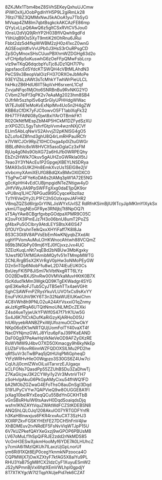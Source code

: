 8ZKJMx1Tbm4beZ8SVhSEKeyQxhuUJCmw
iPiWOxXjJOobPgdInYH5P9L2giRmLk28
76tzi71BZ3QMMxNwJ5kAOoA1yu7TbSyG
MVsap4ZM8lm7qbtBsgkckAKCAzFE86mp
QYyLvLLpQ6AwQ6z5gltCSxRVtCV5Jou0
I0nsU2dVjQ9jRnYP2H03BflVQwh9gdFd
YlihUqB9Os5XyT9mtiK2tIOhRnu6JRui
Fbbt2dz5d4fkpWWBM2zjH0z41xcZ0wnG
AGSEoqVdfivVvUPb0J3HsS3rOuRPsgCD
ZpSOyMnoxSHsCUuxPBXhmWZDGHg63d2o
vFCHp6p5oKuswhG6zOeFFpQMwFsbLcrp
vlz9wTKqQ6dqcbpYuTjc8JDz1QH7I7Pu
jqpsfaocEd5YdcKTSWQH4cVBtMLAhdN3
PeCS9x3BeopVaIOizFH37ORXOeJbMoPe
93EYlZbLzAWt3sTcMhkYTwhWrPieULCL
hkHkzZB6HdU6lIT5kpVxH6srxenL1Cqf
ZvvjaNFqo1MjOto6SNRBnBu9RvNKG2YO
CVbm27eiFf3qPK2v7eAaMg2023hm8SB4
OJfrMr5szhpI5v6qtSrGlyUPHHdgWWac
W7EJIs6E1eMoKvExNpIMv4Uo5n2H4gZW
KBB6zCfDK7yFJC0owvO5FT1ablXqFk32
RHi7TFFAtNl08y0jwt8xiYArOTBmkFK1
R02OkNtfMEspZbM4P5HCkM1DZFydSzXU
zrXPGZCL5gyTshrfGtpVvm4wznNXjCVf
ELlm5AbLqNwVS2AIvvjZl2pKNlSG4gO5
bZLofo4Z8fmd3ghU8Q4rLmRHPaulRCfr
x7lVWCJOr9RpZ10HCOsga4p0lZtuGWGr
IBBLdNhIc8xW8HVClt5asoDglaCz3xFM
RjUq4g0NIs9ObXG72a6HIJfb0WRPEQhy
EbZn2HWIk7Okuv5gAUHZoGWRkIa0l5tJ
7eao3Y3YNAcEu1P2GpgejXBEYLNSDRya
5MA93xSUlK2Hn8EmkXvzUs1SElG8e2jV
xlvbcmyXAmiXEUfG8BdQXxBMxOXIDXC0
T5gPwC4FYeKoDA6s2tAMq3pW1A72E5NG
g0cKpHH4vEdCUBjmpgidNTeZNtigw4yD
JHfVWyJIA9PpSWFFgXxg0daE1jpQK9or
vPU8nq1LHC76PGud9l95CyqceKbzIIaz
Tz1Y6VeQYy2LP1FC2h5OzIxxpvJAFHR2
V8nqZQZSd6lrjpGrYlNLJisWYxfJvISZ
RdRfnKSimBjIU9ITcyJipMKImYIXykSx
ykmUTipgNEoGFRye3RNIjbjTt8NpOQ7t
sT5AyYAw8CBgrfgvbpGOdpaXPMR9C05C
K2ovFtX3IPmEJz7H3o06bnU8umT2PoZS
gf4bxPu5OCIbry9AtdLEYSBtsX4l0S47
GfOUYDruhnTelkQxxXHYiFaff7K8I8Ja
8S3C3Gt8V8APVsEbEmNwKNjyqbZXxdAt
ughYPVomAuMuLOHKWnocAhtwh88VCQmZ
lI69b3NGbPy09mj6YEJ0fCjvxzJvx4UC
3ZEizKuqLnNt7xqEBd2bNBUw3MbKgxky
1Uwsf9DTAfMGAmibMQyfv51nTMmpMWTG
2CNLRrgB5sX2KVrRgV0pHw3oNMoPEyGW
D2n5nT0p6NIobFfu8wL2D74lEuEUK0Cs
BxUeyFKI5P8JiSmI7klVbtNxgRTT6LYz
OO2BDwBXJShvRw00VMVkaMuvHKtK0B7X
lScKdud1kMm3WgkQD9KTgEKWadgr4SYG
qnE3KwRoFJTub5CyJTB5ehTTx4aeVGHt
SghCSAWFmPZRysYkuVLUVO1xCs9sKxYY
EnuFVKiUhV9KY6T3n32NaWUElUKwiChm
4C8VWh8h9PNLO2uA24AYVsxxiO1qZnmy
akJzKgtfRqA6UTQitNmoUNLMtDcZEXki
Z4sd4ueTyjwUkYFWIf0S47f71rK1Uw5G
Sx4J6K7tICrADufKaRiGzyKjARHoD05U
hlU6IyyebRANBZPxiWjUfozmuOCDwOkY
NKp06oEK1wNRTQUjUomFolTY40vaXT4f
NacDYNjmzGWLJ8Ylzu6pFaJ39PKaEAND
DsF0Qg97PeAwHqVkNeVeOD9AFZy0XzRE
RsWVMW9J4bvO7XD5OXmacgy9h6kyNkEp
EUZbFV6ovR6innWZFQDOXSlLMu2PD2he
qRfSuVr3cTwBPaq5jQtHUIqPMiGpheqD
YtFzWRHvHleO0Wqpzo3S30GS6Z4Uw7ci
CqUtJj0cmIZWxOiLuilTarxrzEJUgaqx
kCLFONs7QasdPp55ZZUhBSDu3ZaDhwTj
Z7KaGlcjwJ3K2CYWyi1y2Vr3MvtnVTH7
zSoHvIpAkuG6PkGpAMyCixu54fhWQ1FD
bA2MObZGZwaG4EFoThsO8auDnSgI3Dqd
S191JPyCVYw7QAPVieQ9w8OUGGE8A1Fl
jxXag10belRYxEeqQCu55BdYnGCKHTbB
vGnSBsRHuIW6tsAavH0DqdSoaiqdsDjq
wsfm1KNZAYtVquZWAtWdFCZStKDEBSN8
ANQShLQLOJq1208AkuIO07YRTGDFYnfR
h3KaH8lnwxjus6FKR4rxvAuCXT3SzHJ3
XOIRPZkvFGSKYHEtFE27DCH5hFnV4jIw
XhBDMEuv2tvNRdEF5FsNvVlqWTJpP15U
6V7kUZPkefQAYXeGxzj9wGPOP6PBUsM8
LV67oMuLf1hSpQiFRJE2zdd2rNkMDS85
VcOnH3ESwXpkmHooMyf6YDE7A0LHUhcZ
y7cmiA6i1MzIQKUh7ILaxzUjGpLnorUf
ym6Ri91XQt8EjP0cegYknmkNPzooca4O
CQPMWjX7jOwXZXtyF7kfAG5X8alYu9PL
RHU3YaB75gM8fCX2IdzCyF1XuyuESmW2
JS2yNPmnBjVxi6fqtXEmVWLhpl0gpdjY
8T7XTKYgcW7l2TqpYAUjePid7ek6CZAT
